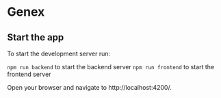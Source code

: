 # Genex

## Start the app

To start the development server run:

`npm run backend` to start the backend server
`npm run frontend` to start the frontend server

Open your browser and navigate to http://localhost:4200/.
